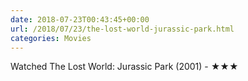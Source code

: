 ```yaml
---
date: 2018-07-23T00:43:45+00:00
url: /2018/07/23/the-lost-world-jurassic-park.html
categories: Movies
---
```

Watched The Lost World: Jurassic Park (2001) - ★★★




